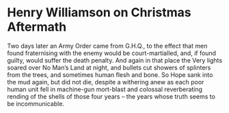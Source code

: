 # Henry Williamson on Christmas Aftermath

Two days later an Army Order came from G.H.Q., to the effect that men
found fraternising with the enemy would be court-martialled, and, if
found guilty, would suffer the death penalty. And again in that place
the Very lights soared over No Man’s Land at night, and bullets cut
showers of splinters from the trees, and sometimes human flesh and
bone. So Hope sank into the mud again, but did not die, despite a
withering anew as each poor human unit fell in machine-gun mort-blast
and colossal reverberating rending of the shells of those four years –
the years whose truth seems to be incommunicable.
